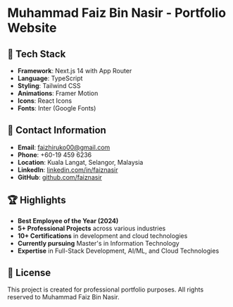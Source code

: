 # Muhammad Faiz Bin Nasir - Portfolio Website

## 🚀 Tech Stack

- **Framework**: Next.js 14 with App Router
- **Language**: TypeScript
- **Styling**: Tailwind CSS
- **Animations**: Framer Motion
- **Icons**: React Icons
- **Fonts**: Inter (Google Fonts)

## 📧 Contact Information

- **Email**: faizhiruko00@gmail.com
- **Phone**: +60-19 459 6236
- **Location**: Kuala Langat, Selangor, Malaysia
- **LinkedIn**: [linkedin.com/in/faiznasir](https://linkedin.com/in/faiznasir)
- **GitHub**: [github.com/faiznasir](https://github.com/faiznasir)

## 🏆 Highlights

- **Best Employee of the Year (2024)**
- **5+ Professional Projects** across various industries
- **10+ Certifications** in development and cloud technologies
- **Currently pursuing** Master's in Information Technology
- **Expertise** in Full-Stack Development, AI/ML, and Cloud Technologies

## 📄 License

This project is created for professional portfolio purposes. All rights reserved to Muhammad Faiz Bin Nasir.
